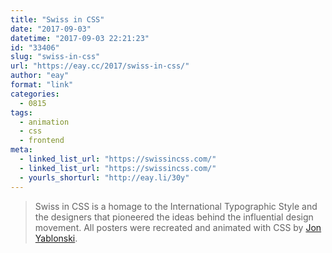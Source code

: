 ```yaml
---
title: "Swiss in CSS"
date: "2017-09-03"
datetime: "2017-09-03 22:21:23"
id: "33406"
slug: "swiss-in-css"
url: "https://eay.cc/2017/swiss-in-css/"
author: "eay"
format: "link"
categories:
  - 0815
tags:
  - animation
  - css
  - frontend
meta:
  - linked_list_url: "https://swissincss.com/"
  - linked_list_url: "https://swissincss.com/"
  - yourls_shorturl: "http://eay.li/30y"
---
```


> Swiss in CSS is a homage to the International Typographic Style and the designers that pioneered the ideas behind the influential design movement. All posters were recreated and animated with CSS by [Jon Yablonski](https://jonyablonski.com/).
